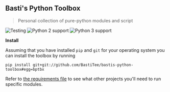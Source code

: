 ## Basti's Python Toolbox
> Personal collection of pure-python modules and script

![Testing](https://travis-ci.org/BastiTee/bastis-python-toolbox.svg?branch=master)
![Python 2 support](https://img.shields.io/badge/python2-stable-green.svg)
![Python 3 support](https://img.shields.io/badge/python3-stable-green.svg)

**Install**

Assuming that you have installed `pip` and `git` for your operating system you can install the toolbox by running

    pip install git+git://github.com/BastiTee/bastis-python-toolbox#egg=bptbx

Refer to [the requirements file](requirements.txt) to see what other projects you'll need to run specific modules.
